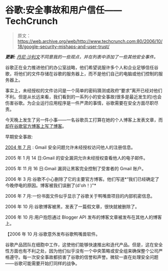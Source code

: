 # 谷歌:安全事故和用户信任——TechCrunch

> 原文：<https://web.archive.org/web/http://www.techcrunch.com:80/2006/10/18/google-security-mishaps-and-user-trust/>

***更新:** [丹尼·沙利文](https://web.archive.org/web/20220707145409/http://blog.searchenginewatch.com/blog/061018-074038)不同意我的一些观点，并在列表中添加了一些其他安全事件。*

谷歌正在全力推进他们的办公室战略，他们希望说服许多个人和企业足够信任谷歌，将他们的文件存储在谷歌的服务器上，而不是他们自己的电脑或他们控制的服务器上。

事实上，未经授权的文件访问是一个简单的密码猜测或政府“要求”离开已经对他们不利。但是从长远来看，我们看到的一系列小的安全事故(很多是最近发生的)也会伤害谷歌。为企业运行应用程序是一件严肃的事情，谷歌需要在安全方面尽职尽责。

今天晚上发生了另一件小事——一名谷歌员工打算在她的个人博客上发表文章，而[却在谷歌官方博客上写了博客](https://web.archive.org/web/20220707145409/http://blog.outer-court.com/archive/2006-10-17-n72.html)。

早期安全事故:

[2004 年 7 月](https://web.archive.org/web/20220707145409/http://securitytracker.com/alerts/2004/Jul/1010647.html) : Gmail 安全问题允许未经授权访问他人的注册信息。

2005 年 1 月 14 日:Gmail 的安全漏洞允许未经授权查看他人的电子邮件。

2005 年 11 月 16 日:Gmail 漏洞让黑客完全控制了受害者的 Gmail 账户。

2006 年 3 月:谷歌不小心删除了它的主要官方博客。他们写道*“我们已经确定了今晚停电的原因。博客被我们误删了(d'oh！)"*

2006 年 7 月:一份书面文件似乎显示了谷歌关于鸭嘴兽项目的内部机密信息。

2006 年 10 月:谷歌博客被黑，发表了一篇假文章，很快就被删除了。

2006 年 10 月:用户抱怨通过 Blogger API 发布的博客文章被发布在其他人的博客上。

【2006 年 10 月:谷歌意外发布谷歌鸭嘴兽软件。

谷歌产品团队在细胞中工作，这使他们能够快速推出和迭代产品。但是，这在安全性方面也有不利之处，因为他们似乎没有一个中央策略或安全组来确保整个公司严格遵守。每一次安全事故都损害了谷歌的信誉和声誉。微软一直在处理安全问题——谷歌可能需要开始打同样的战争。